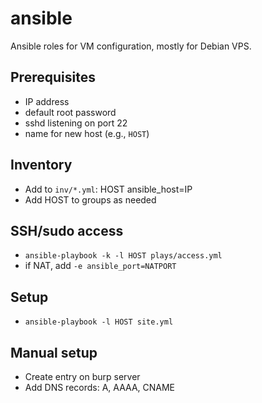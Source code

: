 # ansible
Ansible roles for VM configuration,
mostly for Debian VPS.

## Prerequisites
+ IP address
+ default root password
+ sshd listening on port 22
+ name for new host (e.g., `HOST`)

## Inventory
+ Add to `inv/*.yml`: HOST ansible_host=IP
+ Add HOST to groups as needed

## SSH/sudo access
+ `ansible-playbook -k -l HOST plays/access.yml`
+ if NAT, add `-e ansible_port=NATPORT`

## Setup
+ `ansible-playbook -l HOST site.yml`

## Manual setup
+ Create entry on burp server
+ Add DNS records: A, AAAA, CNAME
